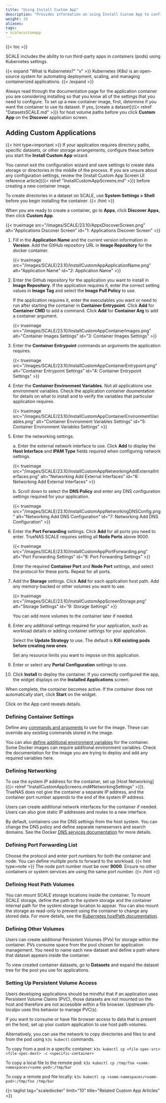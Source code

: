 ```yaml
---
title: "Using Install Custom App"
description: "Provides information on using Install Custom App to configure custom or third-party applications in TrueNAS SCALE."
weight: 10
aliases: 
tags:
- scalecustomapp
---
```


{{< toc >}}

SCALE includes the ability to run third-party apps in containers (pods) using Kubernetes settings.

{{< expand "What is Kubernetes?" "v" >}}
Kubernetes (K8s) is an open-source system for automating deployment, scaling, and managing containerized applications.
{{< /expand >}}

Always read through the documentation page for the application container you are considering installing so that you know all of the settings that you need to configure.
To set up a new container image, first, determine if you want the container to use its dataset. If yes, [create a dataset]({{< relref "DatasetsSCALE.md" >}}) for host volume paths before you click **Custom App** on the **Discover** application screen. 

## Adding Custom Applications

{{< hint type=important >}}
If your application requires directory paths, specific datasets, or other storage arrangements, configure these before you start the **Install Custom App** wizard. 

You cannot exit the configuration wizard and save settings to create data storage or directories in the middle of the process. If you are unsure about any configuration settings, review the [Install Custom App Screen UI reference article]({{< relref "InstallCustomAppScreens.md" >}}) before creating a new container image.

To create directories in a dataset on SCALE, use **System Settings > Shell** before you begin installing the container.
{{< /hint >}}

When you are ready to create a container, go to **Apps**, click **Discover Apps**, then click **Custom App**.

{{< trueimage src="/images/SCALE/23.10/AppsDiscoverScreen.png" alt="Applications Discover Screen" id="1: Applications Discover Screen" >}}

1. Fill in the **Application Name** and the current version information in **Version**. 
   Add the GitHub repository URL in **Image Repository** for the docker container. 

   {{< trueimage src="/images/SCALE/23.10/InstallCustomAppApplicationName.png" alt="Application Name" id="2: Application Name" >}}

2. Enter the Github repository for the application you want to install in **Image Repository**. 
   If the application requires it, enter the correct setting values in **Image Tag** and select the **Image Pull Policy** to use. 

   If the application requires it, enter the executables you want or need to run after starting the container in **Container Entrypoint**. Click **Add** for **Container CMD** to add a command. Click **Add** for **Container Arg** to add a container argument.

   {{< trueimage src="/images/SCALE/23.10/InstallCustomAppContainerImages.png" alt="Container Images Settings" id="3: Container Images Settings" >}}

3. Enter the **Container Entrypoint** commands an arguments the application requires.
   
   {{< trueimage src="/images/SCALE/23.10/InstallCustomAppContainerEntrypoint.png" alt="Container Entrypoint Settings" id="4: Container Entrypoint Settings" >}}

4. Enter the **Container Environment Variables**. Not all applications use environment variables. 
   Check the application container doumentation for details on what to install and to verify the variables that particular application requires. 

   {{< trueimage src="/images/SCALE/23.10/InstallCustomAppContainerEnvironmentVariables.png" alt="Container Environment Variables Settings" id="5: Container Environment Variables Settings" >}}

5. Enter the networking settings. 

   a. Enter the external network interface to use. 
      Click **Add** to display the **Host Interface** and **IPAM Type** fields required when configuring network settings. 

    {{< trueimage src="/images/SCALE/23.10/InstallCustomAppNetworkingAddExternalInterfaces.png" alt="Networking Add External Interfaces" id="6: Networking Add External Interfaces" >}}

   b. Scroll down to select the **DNS Policy** and enter any DNS configuration settings required for your application. 
      
   {{< trueimage src="/images/SCALE/23.10/InstallCustomAppNetworkingDNSConfig.png" alt="Networking Add DNS Configuration" id="7: Networking Add DNS Configuration" >}}

6. Enter the **Port Forwarding** settings. 
   Click **Add** for all ports you need to enter. TrueNAS SCALE requires setting all **Node Ports** above 9000. 

   {{< trueimage src="/images/SCALE/23.10/InstallCustomAppPortForwarding.png" alt="Port Forwarding Settings" id="8: Port Forwarding Settings" >}}

   Enter the required **Container Port** and **Node Port** settings, and select the protocol for these ports. Repeat for all ports.

7. Add the **Storage** settings. 
   Click **Add** for each application host path. Add any memory-backed or other volumes you want to use.

   {{< trueimage src="/images/SCALE/23.10/InstallCustomAppScreenStorage.png" alt="Storage Settings" id="9: Storage Settings" >}}

   You can add more volumes to the container later if needed. 

8. Enter any additional settings required for your application, such as workload details or adding container settings for your application. 

   Select the **Update Strategy** to use. The default is **Kill existing pods before creating new ones**.

   Set any resource limits you want to impose on this application.

9. Enter or select any **Portal Configuration** settings to use.

10. Click **Install** to deploy the container. 
   If you correctly configured the app, the widget displays on the **Installed Applications** screen.

   When complete, the container becomes active. If the container does not automatically start, click **Start** on the widget.

Click on the App card reveals details.

### Defining Container Settings
Define any [commands and arguments](https://kubernetes.io/docs/tasks/inject-data-application/define-command-argument-container/) to use for the image.
These can override any existing commands stored in the image.

You can also [define additional environment variables](https://kubernetes.io/docs/tasks/inject-data-application/define-environment-variable-container/) for the container.
Some Docker images can require additional environment variables.
Check the documentation for the image you are trying to deploy and add any required variables here.

### Defining Networking
To use the system IP address for the container, set up [Host Networking]({{< relref "InstallCustomAppScreens.md#NetworkingSettings" >}}).
TrueNAS does not give the container a separate IP address, and the container port number appends to the end of the system IP address.

Users can create additional network interfaces for the container if needed.
Users can also give static IP addresses and routes to a new interface.

By default, containers use the DNS settings from the host system.
You can change the DNS policy and define separate nameservers and search domains.
See the Docker [DNS services documentation](https://kubernetes.io/docs/concepts/services-networking/dns-pod-service/) for more details.

### Defining Port Forwarding List
Choose the protocol and enter port numbers for both the container and node.
You can define multiple ports to forward to the workload.
{{< hint type=note >}}
The node port number must be over **9000**.
Ensure no other containers or system services are using the same port number.
{{< /hint >}}

### Defining Host Path Volumes
You can mount SCALE storage locations inside the container.
To mount SCALE storage, define the path to the system storage and the container internal path for the system storage location to appear.
You can also mount the storage as read-only to prevent using the container to change any stored data.
For more details, see the [Kubernetes hostPath documentation](https://kubernetes.io/docs/concepts/storage/volumes/#hostpath).

### Defining Other Volumes
Users can create additional Persistent Volumes (PVs) for storage within the container.
PVs consume space from the pool chosen for application management.
You need to name each new dataset and define a path where that dataset appears inside the container.

To view created container datasets, go to **Datasets** and expand the dataset tree for the pool you use for applications.

### Setting Up Persistent Volume Access

Users developing applications should be mindful that if an application uses Persistent Volume Claims (PVC), those datasets are not mounted on the host and therefore are not accessible within a file browser. Upstream zfs-localpv uses this behavior to manage PVC(s).

If you want to consume or have file browser access to data that is present on the host, set up your custom application to use host path volumes.

Alternatively, you can use the network to copy directories and files to and from the pod using `k3s kubectl` commands.

To copy from a pod in a specific container:
`k3s kubectl cp <file-spec-src> <file-spec-dest> -c <specific-container>`

To copy a local file to the remote pod:
`k3s kubectl cp /tmp/foo <some-namespace>/<some-pod>:/tmp/bar`

To copy a remote pod file locally:
`k3s kubectl cp <some-namespace>/<some-pod>:/tmp/foo /tmp/bar`


{{< taglist tag="scaledocker" limit="10" title="Related Custom App Articles" >}}
